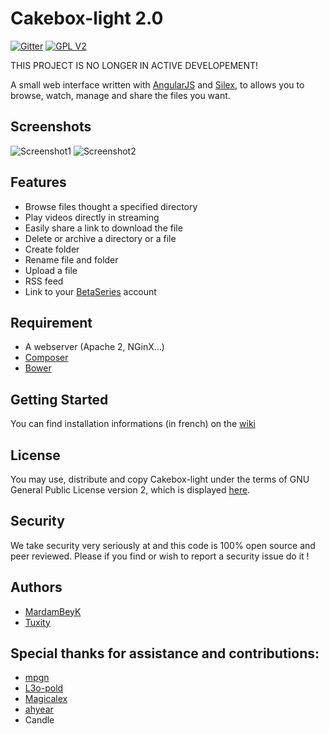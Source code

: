Cakebox-light 2.0
===========

[![Gitter](https://badges.gitter.im/Join%20Chat.svg)](https://gitter.im/Cakebox/cakebox?utm_source=badge&utm_medium=badge&utm_campaign=pr-badge&utm_content=body_badge) [![GPL V2](http://img.shields.io/badge/license-GPL_V2-blue.svg?style=flat)](http://opensource.org/licenses/GPL-2.0)

THIS PROJECT IS NO LONGER IN ACTIVE DEVELOPEMENT!

A small web interface written with [AngularJS](https://angularjs.org/) and [Silex](http://silex.sensiolabs.org/), to allows you to browse, watch, manage and share the files you want.

## Screenshots

![Screenshot1](http://i.imgur.com/wU3gJ46.png "Browse page in Cakebox-light")
![Screenshot2](http://i.imgur.com/IljSDsL.jpg "Play page in Cakebox-light")


## Features

* Browse files thought a specified directory
* Play videos directly in streaming
* Easily share a link to download the file
* Delete or archive a directory or a file
* Create folder
* Rename file and folder
* Upload a file
* RSS feed
* Link to your [BetaSeries](http://www.betaseries.com) account


## Requirement

* A webserver (Apache 2, NGinX...)
* [Composer](https://getcomposer.org/)
* [Bower](http://bower.io/)


## Getting Started

You can find installation informations (in french) on the [wiki](https://github.com/Cakebox/Cakebox-light/wiki)


## License

You may use, distribute and copy Cakebox-light under the terms of GNU General Public License version 2, which is displayed [here](https://github.com/Cakebox/Cakebox-light/blob/master/LICENSE).

## Security

We take security very seriously at and this code is 100% open source and peer reviewed. Please if you find or wish to report a security issue do it !

## Authors

* [MardamBeyK](https://github.com/MardamBeyK)
* [Tuxity](https://github.com/Tuxity)


## Special thanks for assistance and contributions:

* [mpgn](https://github.com/mpgn)
* [L3o-pold](https://github.com/L3o-pold)
* [Magicalex](https://github.com/Magicalex)
* [ahyear](https://github.com/ahyear)
* Candle
